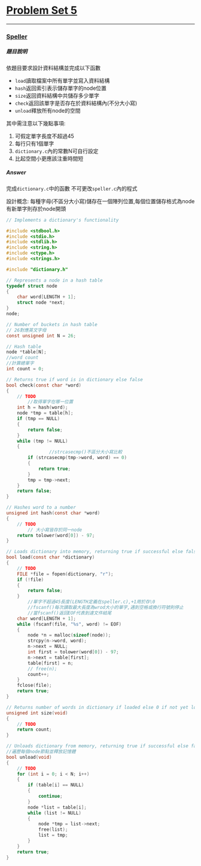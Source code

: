 # [Problem Set 5](https://cs50.harvard.edu/x/2020/psets/5/)
---
### [Speller](https://cs50.harvard.edu/x/2020/psets/5/speller/)
##### 題目說明
依題目要求設計資料結構並完成以下函數
* `load`讀取檔案中所有單字並寫入資料結構
* `hash`返回索引表示儲存單字的node位置
* `size`返回資料結構中共儲存多少單字
* `check`返回該單字是否存在於資料結構內(不分大小寫)
* `unload`釋放所有node的空間

其中需注意以下幾點事項:
1. 可假定單字長度不超過45
2. 每行只有1個單字
3. `dictionary.c`內的常數N可自行設定
4. 比起空間小更應該注重時間短

##### Answer
完成`dictionary.c`中的函數
不可更改`speller.c`內的程式

設計概念:
每種字母(不區分大小寫)儲存在一個陣列位置,每個位置儲存格式為node
有新單字則存於node開頭
```c
// Implements a dictionary's functionality

#include <stdbool.h>
#include <stdio.h>
#include <stdlib.h>
#include <string.h>
#include <ctype.h>
#include <strings.h>

#include "dictionary.h"

// Represents a node in a hash table
typedef struct node
{
    char word[LENGTH + 1];
    struct node *next;
}
node;

// Number of buckets in hash table
// 26對應英文字母
const unsigned int N = 26;

// Hash table
node *table[N];
//word count
//計算總單字
int count = 0;

// Returns true if word is in dictionary else false
bool check(const char *word)
{
    // TODO
		//取得單字在哪一位置
    int h = hash(word);
    node *tmp = table[h];
    if (tmp == NULL)
    {
        return false;
    }
    while (tmp != NULL)
    {
				//strcasecmp()不區分大小寫比較
        if (strcasecmp(tmp->word, word) == 0)
        {
            return true;
        }
        tmp = tmp->next;
    }
    return false;
}

// Hashes word to a number
unsigned int hash(const char *word)
{
    // TODO
		// 大小寫皆存於同一node
    return tolower(word[0]) - 97;
}

// Loads dictionary into memory, returning true if successful else false
bool load(const char *dictionary)
{
    // TODO
    FILE *file = fopen(dictionary, "r");
    if (!file)
    {
        return false;
    }
		//單字不超過45長度(LENGTH定義在speller.c),+1用於存\0
		//fscanf()每次讀取最大長度為wrod大小的單字,遇到空格或換行符號則停止
		//當fscanf()返回EOF代表到達文件結尾
    char word[LENGTH + 1];
    while (fscanf(file, "%s", word) != EOF)
    {
        node *n = malloc(sizeof(node));
        strcpy(n->word, word);
        n->next = NULL;
        int first = tolower(word[0]) - 97;
        n->next = table[first];
        table[first] = n;
        // free(n);
        count++;
    }
    fclose(file);
    return true;
}

// Returns number of words in dictionary if loaded else 0 if not yet loaded
unsigned int size(void)
{
    // TODO
    return count;
}

// Unloads dictionary from memory, returning true if successful else false
//遍歷每個node節點並釋放記憶體
bool unload(void)
{
    // TODO
    for (int i = 0; i < N; i++)
    {
        if (table[i] == NULL)
        {
            continue;
        }
        node *list = table[i];
        while (list != NULL)
        {
            node *tmp = list->next;
            free(list);
            list = tmp;
        }
    }
    return true;
}

```